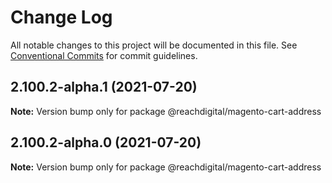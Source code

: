 # Change Log

All notable changes to this project will be documented in this file.
See [Conventional Commits](https://conventionalcommits.org) for commit guidelines.

## 2.100.2-alpha.1 (2021-07-20)

**Note:** Version bump only for package @reachdigital/magento-cart-address





## 2.100.2-alpha.0 (2021-07-20)

**Note:** Version bump only for package @reachdigital/magento-cart-address
